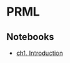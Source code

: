 # PRML
## Notebooks
- [ch1. Introduction](https://nbviewer.jupyter.org/github/Chen0Zu/PRML/blob/master/Ch01_Introduction.ipynb)
